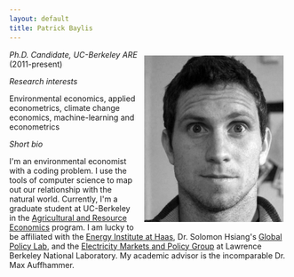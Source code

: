 ```yaml
---
layout: default
title: Patrick Baylis
---
```


<img src="images/pbaylis_head_bw.jpg" alt="headshot" height="300px" class="shadow" style="float:right; margin:10px 10px 10px 10px;" />

*Ph.D. Candidate, UC-Berkeley ARE* (2011-present)

*Research interests*

Environmental economics, applied econometrics, climate change economics, machine-learning and econometrics

*Short bio*

I'm an environmental economist with a coding problem. I use the tools of computer science to map out our relationship with the natural world. Currently, I'm a graduate student at UC-Berkeley in the [Agricultural and Resource Economics](http://areweb.berkeley.edu) program. I am lucky to be affiliated with the [Energy Institute at Haas](https://ei.haas.berkeley.edu), Dr. Solomon Hsiang's [Global Policy Lab](http://www.solomonhsiang.com/lab), and the [Electricity Markets and Policy Group](http://emp.lbl.gov/) at Lawrence Berkeley National Laboratory. My academic advisor is the incomparable Dr. Max Auffhammer.